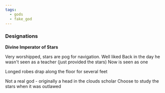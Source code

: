 ```yaml
---
tags:
  - gods
  - fake_god
---
```

### Designations
**Divine Imperator of Stars**

Very worshipped, stars are pog for navigation.
Well liked
Back in the day he wasn't seen as a teacher (just provided the stars) Now is seen as one

Longed robes drap along the floor for several feet

Not a real god - originally a head in the clouds scholar
Choose to study the stars when it was outlawed 


